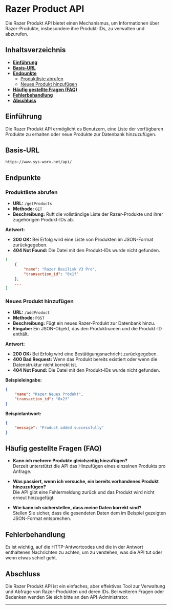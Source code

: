 # Razer Product API

Die Razer Produkt API bietet einen Mechanismus, um Informationen über Razer-Produkte, insbesondere ihre Produkt-IDs, zu verwalten und abzurufen.

## Inhaltsverzeichnis

- [**Einführung**](#einführung)
- [**Basis-URL**](#basis-url)
- [**Endpunkte**](#endpunkte)
  - [Produktliste abrufen](#produktliste-abrufen)
  - [Neues Produkt hinzufügen](#neues-produkt-hinzufügen)
- [**Häufig gestellte Fragen (FAQ)**](#häufig-gestellte-fragen-faq)
- [**Fehlerbehandlung**](#fehlerbehandlung)
- [**Abschluss**](#abschluss)

## Einführung

Die Razer Produkt API ermöglicht es Benutzern, eine Liste der verfügbaren Produkte zu erhalten oder neue Produkte zur Datenbank hinzuzufügen.

## Basis-URL

```
https://www.sys-worx.net/api/
```

## Endpunkte

### **Produktliste abrufen**

- **URL:** `/getProducts`
- **Methode:** `GET`
- **Beschreibung:** Ruft die vollständige Liste der Razer-Produkte und ihrer zugehörigen Produkt-IDs ab.

**Antwort:**

- **200 OK:** Bei Erfolg wird eine Liste von Produkten im JSON-Format zurückgegeben.
- **404 Not Found:** Die Datei mit den Produkt-IDs wurde nicht gefunden.

```json
[
    {
        "name": "Razer Basilisk V3 Pro",
        "transaction_id": "0x1f"
    },
    ...
]
```

### **Neues Produkt hinzufügen**

- **URL:** `/addProduct`
- **Methode:** `POST`
- **Beschreibung:** Fügt ein neues Razer-Produkt zur Datenbank hinzu.
- **Eingabe:** Ein JSON-Objekt, das den Produktnamen und die Produkt-ID enthält.

**Antwort:**

- **200 OK:** Bei Erfolg wird eine Bestätigungsnachricht zurückgegeben.
- **400 Bad Request:** Wenn das Produkt bereits existiert oder wenn die Datenstruktur nicht korrekt ist.
- **404 Not Found:** Die Datei mit den Produkt-IDs wurde nicht gefunden.

**Beispieleingabe:**
```json
{
    "name": "Razer Neues Produkt",
    "transaction_id": "0x2f"
}
```

**Beispielantwort:**
```json
{
    "message": "Product added successfully"
}
```

## Häufig gestellte Fragen (FAQ)

- **Kann ich mehrere Produkte gleichzeitig hinzufügen?**  
  Derzeit unterstützt die API das Hinzufügen eines einzelnen Produkts pro Anfrage.

- **Was passiert, wenn ich versuche, ein bereits vorhandenes Produkt hinzuzufügen?**  
  Die API gibt eine Fehlermeldung zurück und das Produkt wird nicht erneut hinzugefügt.

- **Wie kann ich sicherstellen, dass meine Daten korrekt sind?**  
  Stellen Sie sicher, dass die gesendeten Daten dem im Beispiel gezeigten JSON-Format entsprechen.

## Fehlerbehandlung

Es ist wichtig, auf die HTTP-Antwortcodes und die in der Antwort enthaltenen Nachrichten zu achten, um zu verstehen, was die API tut oder wenn etwas schief geht.

## Abschluss

Die Razer Produkt API ist ein einfaches, aber effektives Tool zur Verwaltung und Abfrage von Razer-Produkten und deren IDs. Bei weiteren Fragen oder Bedenken wenden Sie sich bitte an den API-Administrator.

---

